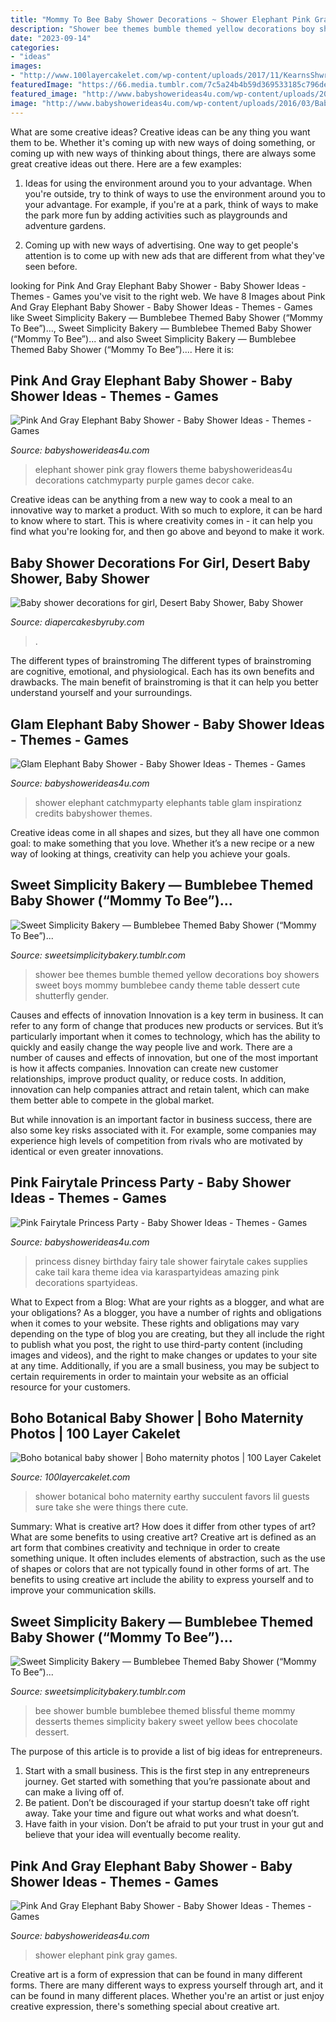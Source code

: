 ```yaml
---
title: "Mommy To Bee Baby Shower Decorations ~ Shower Elephant Pink Gray Games"
description: "Shower bee themes bumble themed yellow decorations boy showers sweet boys mommy bumblebee candy theme table dessert cute shutterfly gender"
date: "2023-09-14"
categories:
- "ideas"
images:
- "http://www.100layercakelet.com/wp-content/uploads/2017/11/KearnsShwr004.jpg"
featuredImage: "https://66.media.tumblr.com/7c5a24b4b59d369533185c796dee7efc/tumblr_ne45q0T7cs1ty8ibio5_1280.jpg"
featured_image: "http://www.babyshowerideas4u.com/wp-content/uploads/2018/04/Pink-And-Gray-Elephant-Baby-Shower-Treat-Towers.jpg"
image: "http://www.babyshowerideas4u.com/wp-content/uploads/2016/03/Baby-Shower-Elephants-Dessert-Table-2.jpg"
---
```



What are some creative ideas?
Creative ideas can be any thing you want them to be. Whether it's coming up with new ways of doing something, or coming up with new ways of thinking about things, there are always some great creative ideas out there. Here are a few examples: 
1. Ideas for using the environment around you to your advantage. When you're outside, try to think of ways to use the environment around you to your advantage. For example, if you're at a park, think of ways to make the park more fun by adding activities such as playgrounds and adventure gardens. 

2. Coming up with new ways of advertising. One way to get people's attention is to come up with new ads that are different from what they've seen before.

	

		
looking for Pink And Gray Elephant Baby Shower - Baby Shower Ideas - Themes - Games you've visit to the right web. We have 8 Images about Pink And Gray Elephant Baby Shower - Baby Shower Ideas - Themes - Games like Sweet Simplicity Bakery — Bumblebee Themed Baby Shower (“Mommy To Bee”)..., Sweet Simplicity Bakery — Bumblebee Themed Baby Shower (“Mommy To Bee”)... and also Sweet Simplicity Bakery — Bumblebee Themed Baby Shower (“Mommy To Bee”).... Here it is:
		
    
## Pink And Gray Elephant Baby Shower - Baby Shower Ideas - Themes - Games

<img loading=lazy src="http://www.babyshowerideas4u.com/wp-content/uploads/2018/04/Pink-And-Gray-Elephant-Baby-Shower-Flowers-900x900.jpg" onerror="this.onerror=null;this.src='https://tse4.mm.bing.net/th?id=OIP.g_ApiDRgkax-q2nAGIoi7QHaHa&amp;pid=15.1';" alt="Pink And Gray Elephant Baby Shower - Baby Shower Ideas - Themes - Games">

_Source: babyshowerideas4u.com_

>elephant shower pink gray flowers theme babyshowerideas4u decorations catchmyparty purple games decor cake. 

	

Creative ideas can be anything from a new way to cook a meal to an innovative way to market a product. With so much to explore, it can be hard to know where to start. This is where creativity comes in - it can help you find what you're looking for, and then go above and beyond to make it work.

    
## Baby Shower Decorations For Girl, Desert Baby Shower, Baby Shower

<img loading=lazy src="https://i.etsystatic.com/5527697/r/il/a1caaa/2079364281/il_fullxfull.2079364281_bz2r.jpg" onerror="this.onerror=null;this.src='https://tse2.mm.bing.net/th?id=OIP.DEmFZ3Tf3jgQcFik17BryQHaJ4&amp;pid=15.1';" alt="Baby shower decorations for girl, Desert Baby Shower, Baby Shower">

_Source: diapercakesbyruby.com_

>. 

	

The different types of brainstroming
The different types of brainstroming are cognitive, emotional, and physiological. Each has its own benefits and drawbacks. The main benefit of brainstroming is that it can help you better understand yourself and your surroundings.

    
## Glam Elephant Baby Shower - Baby Shower Ideas - Themes - Games

<img loading=lazy src="http://www.babyshowerideas4u.com/wp-content/uploads/2016/03/Baby-Shower-Elephants-Dessert-Table-2.jpg" onerror="this.onerror=null;this.src='https://tse3.mm.bing.net/th?id=OIP.Sd5QRFwW2GDfSq-s2N70QAHaFj&amp;pid=15.1';" alt="Glam Elephant Baby Shower - Baby Shower Ideas - Themes - Games">

_Source: babyshowerideas4u.com_

>shower elephant catchmyparty elephants table glam inspirationz credits babyshower themes. 

	

Creative ideas come in all shapes and sizes, but they all have one common goal: to make something that you love. Whether it’s a new recipe or a new way of looking at things, creativity can help you achieve your goals.

    
## Sweet Simplicity Bakery — Bumblebee Themed Baby Shower (“Mommy To Bee”)...

<img loading=lazy src="https://66.media.tumblr.com/7c5a24b4b59d369533185c796dee7efc/tumblr_ne45q0T7cs1ty8ibio5_1280.jpg" onerror="this.onerror=null;this.src='https://tse4.mm.bing.net/th?id=OIP.OKbHbgsxcn3ID80_8xvDEAHaLH&amp;pid=15.1';" alt="Sweet Simplicity Bakery — Bumblebee Themed Baby Shower (“Mommy To Bee”)...">

_Source: sweetsimplicitybakery.tumblr.com_

>shower bee themes bumble themed yellow decorations boy showers sweet boys mommy bumblebee candy theme table dessert cute shutterfly gender. 

	

Causes and effects of innovation
Innovation is a key term in business. It can refer to any form of change that produces new products or services. But it’s particularly important when it comes to technology, which has the ability to quickly and easily change the way people live and work.
There are a number of causes and effects of innovation, but one of the most important is how it affects companies. Innovation can create new customer relationships, improve product quality, or reduce costs. In addition, innovation can help companies attract and retain talent, which can make them better able to compete in the global market.

But while innovation is an important factor in business success, there are also some key risks associated with it. For example, some companies may experience high levels of competition from rivals who are motivated by identical or even greater innovations.

    
## Pink Fairytale Princess Party - Baby Shower Ideas - Themes - Games

<img loading=lazy src="http://www.babyshowerideas4u.com/wp-content/uploads/2014/01/princess-71.jpg" onerror="this.onerror=null;this.src='https://tse3.mm.bing.net/th?id=OIP.hDgV64mRUwX_NlalwpUVEQHaLH&amp;pid=15.1';" alt="Pink Fairytale Princess Party - Baby Shower Ideas - Themes - Games">

_Source: babyshowerideas4u.com_

>princess disney birthday fairy tale shower fairytale cakes supplies cake tail kara theme idea via karaspartyideas amazing pink decorations spartyideas. 

	

What to Expect from a Blog: What are your rights as a blogger, and what are your obligations?
As a blogger, you have a number of rights and obligations when it comes to your website. These rights and obligations may vary depending on the type of blog you are creating, but they all include the right to publish what you post, the right to use third-party content (including images and videos), and the right to make changes or updates to your site at any time. Additionally, if you are a small business, you may be subject to certain requirements in order to maintain your website as an official resource for your customers.

    
## Boho Botanical Baby Shower | Boho Maternity Photos | 100 Layer Cakelet

<img loading=lazy src="http://www.100layercakelet.com/wp-content/uploads/2017/11/KearnsShwr004.jpg" onerror="this.onerror=null;this.src='https://tse1.mm.bing.net/th?id=OIP.6Mp18RvTZ9FwtoE09J-UowHaLF&amp;pid=15.1';" alt="Boho botanical baby shower | Boho maternity photos | 100 Layer Cakelet">

_Source: 100layercakelet.com_

>shower botanical boho maternity earthy succulent favors lil guests sure take she were things there cute. 

	

Summary: What is creative art? How does it differ from other types of art? What are some benefits to using creative art?
Creative art is defined as an art form that combines creativity and technique in order to create something unique. It often includes elements of abstraction, such as the use of shapes or colors that are not typically found in other forms of art. The benefits to using creative art include the ability to express yourself and to improve your communication skills.

    
## Sweet Simplicity Bakery — Bumblebee Themed Baby Shower (“Mommy To Bee”)...

<img loading=lazy src="http://66.media.tumblr.com/4e7ec05e66f9ffc2a8a0cc01cd2cfaf7/tumblr_ne45q0T7cs1ty8ibio10_1280.jpg" onerror="this.onerror=null;this.src='https://tse2.mm.bing.net/th?id=OIP.pBGqs6_fUYb8IwH70FJCeAHaLH&amp;pid=15.1';" alt="Sweet Simplicity Bakery — Bumblebee Themed Baby Shower (“Mommy To Bee”)...">

_Source: sweetsimplicitybakery.tumblr.com_

>bee shower bumble bumblebee themed blissful theme mommy desserts themes simplicity bakery sweet yellow bees chocolate dessert. 

	

The purpose of this article is to provide a list of big ideas for entrepreneurs.
1. Start with a small business. This is the first step in any entrepreneurs journey. Get started with something that you’re passionate about and can make a living off of.
2. Be patient. Don’t be discouraged if your startup doesn’t take off right away. Take your time and figure out what works and what doesn’t.
3. Have faith in your vision. Don’t be afraid to put your trust in your gut and believe that your idea will eventually become reality.

    
## Pink And Gray Elephant Baby Shower - Baby Shower Ideas - Themes - Games

<img loading=lazy src="http://www.babyshowerideas4u.com/wp-content/uploads/2018/04/Pink-And-Gray-Elephant-Baby-Shower-Treat-Towers.jpg" onerror="this.onerror=null;this.src='https://tse2.mm.bing.net/th?id=OIP.PW4MlpKs_z-YbzcbvlJzpgHaJh&amp;pid=15.1';" alt="Pink And Gray Elephant Baby Shower - Baby Shower Ideas - Themes - Games">

_Source: babyshowerideas4u.com_

>shower elephant pink gray games. 

	

Creative art is a form of expression that can be found in many different forms. There are many different ways to express yourself through art, and it can be found in many different places. Whether you're an artist or just enjoy creative expression, there's something special about creative art.

